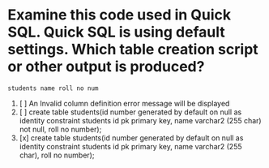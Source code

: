 # Examine this code used in Quick SQL. Quick SQL is using default settings. Which table creation script or other output is produced?

```
students name roll no num
```

1. [ ] An Invalid column definition error message will be displayed
1. [ ] create table students(id number generated by default on null as identity constraint students id pk primary key, name varchar2 (255 char) not null, roll no number);
1. [x] create table students(id number generated by default on null as identity constraint students id pk primary key, name varchar2 (255 char), roll no number);